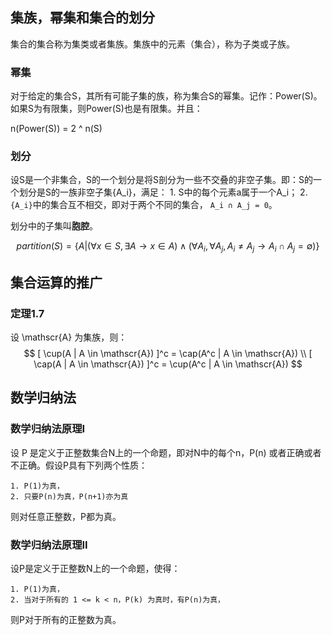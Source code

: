 ## 集族，幂集和集合的划分

集合的集合称为集类或者集族。集族中的元素（集合），称为子类或子族。

### 幂集

对于给定的集合S，其所有可能子集的族，称为集合S的幂集。记作：Power(S)。如果S为有限集，则Power(S)也是有限集。并且：

n(Power(S)) = 2 ^ n(S)

### 划分

设S是一个非集合，S的一个划分是将S剖分为一些不交叠的非空子集。即：S的一个划分是S的一族非空子集{A_i}，满足：
    1. S中的每个元素a属于一个A_i；
    2. `{A_i}`中的集合互不相交，即对于两个不同的集合， `A_i ∩ A_j = 0`。

划分中的子集叫**胞腔**。

$$
partition(S) = \{ A | (\forall x \in S, \exists A \to x \in A) \land (\forall A_i, \forall A_j, A_i \neq A_j \to A_i \cap A_j = \emptyset)\}
$$

## 集合运算的推广

### 定理1.7

设 \mathscr{A} 为集族，则：
$$
[ \cup(A | A \in \mathscr{A}) ]^c = \cap(A^c | A \in \mathscr{A}) \\
[ \cap(A | A \in \mathscr{A}) ]^c = \cup(A^c | A \in \mathscr{A})
$$

## 数学归纳法

### 数学归纳法原理I

设 P 是定义于正整数集合N上的一个命题，即对N中的每个n，P(n) 或者正确或者不正确。假设P具有下列两个性质：

    1. P(1)为真，
    2. 只要P(n)为真，P(n+1)亦为真

则对任意正整数，P都为真。

### 数学归纳法原理II

设P是定义于正整数N上的一个命题，使得：

    1. P(1)为真，
    2. 当对于所有的 1 <= k < n，P(k) 为真时，有P(n)为真，

则P对于所有的正整数为真。
